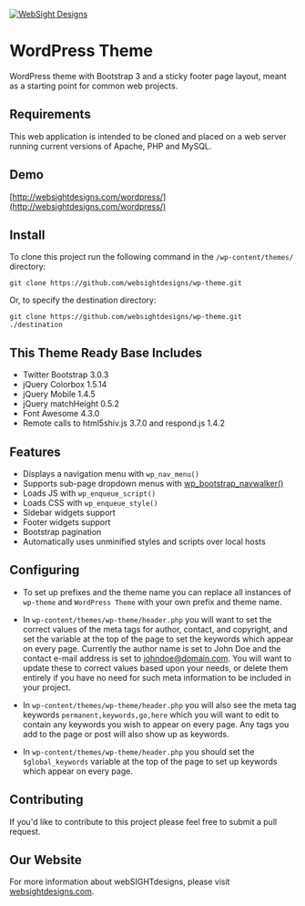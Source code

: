 [![WebSight Designs](http://www.websightdesigns.com/img/logo.png)](http://www.websightdesigns.com)

# WordPress Theme

WordPress theme with Bootstrap 3 and a sticky footer page layout, meant as a starting point for common web projects.

## Requirements

This web application is intended to be cloned and placed on a web server running current versions of Apache, PHP and MySQL.

## Demo

[http://websightdesigns.com/wordpress/](http://websightdesigns.com/wordpress/)

## Install

To clone this project run the following command in the `/wp-content/themes/` directory:

    git clone https://github.com/websightdesigns/wp-theme.git

Or, to specify the destination directory:

    git clone https://github.com/websightdesigns/wp-theme.git ./destination

## This Theme Ready Base Includes

- Twitter Bootstrap 3.0.3
- jQuery Colorbox 1.5.14
- jQuery Mobile 1.4.5
- jQuery matchHeight 0.5.2
- Font Awesome 4.3.0
- Remote calls to html5shiv.js 3.7.0 and respond.js 1.4.2

## Features

- Displays a navigation menu with `wp_nav_menu()`
- Supports sub-page dropdown menus with [wp_bootstrap_navwalker()](https://github.com/twittem/wp-bootstrap-navwalker)
- Loads JS with `wp_enqueue_script()`
- Loads CSS with `wp_enqueue_style()`
- Sidebar widgets support
- Footer widgets support
- Bootstrap pagination
- Automatically uses unminified styles and scripts over local hosts

## Configuring

- To set up prefixes and the theme name you can replace all instances of `wp-theme` and `WordPress Theme` with your own prefix and theme name.

- In `wp-content/themes/wp-theme/header.php` you will want to set the correct values of the meta tags for author, contact, and copyright, and set the variable at the top of the page to set the keywords which appear on every page. Currently the author name is set to John Doe and the contact e-mail address is set to johndoe@domain.com. You will want to update these to correct values based upon your needs, or delete them entirely if you have no need for such meta information to be included in your project.

- In `wp-content/themes/wp-theme/header.php` you will also see the meta tag keywords `permanent,keywords,go,here` which you will want to edit to contain any keywords you wish to appear on every page. Any tags you add to the page or post will also show up as keywords.

- In `wp-content/themes/wp-theme/header.php` you should set the `$global_keywords` variable at the top of the page to set up keywords which appear on every page.

## Contributing

If you'd like to contribute to this project please feel free to submit a pull request.

## Our Website

For more information about webSIGHTdesigns, please visit [websightdesigns.com](http://websightdesigns.com/).

